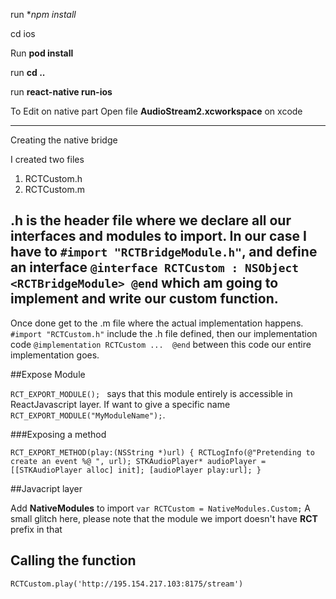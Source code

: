 run **npm install*

cd ios

Run **pod install**

run **cd ..**

run **react-native run-ios**

To Edit on native part
Open file **AudioStream2.xcworkspace** on xcode 

----

Creating the native bridge

I created two files

1. RCTCustom.h
2. RCTCustom.m 

.h is the header file where we declare all our interfaces and modules to import. In our case I have to `#import "RCTBridgeModule.h"`, and define an interface 
`
@interface RCTCustom : NSObject <RCTBridgeModule>
@end
`
which am going to implement and write our custom function.
---
Once done get to the .m file where the actual implementation happens.
`#import "RCTCustom.h"` include the .h file defined,
then our implementation code 
`@implementation RCTCustom ... 
@end`
between this code our entire implementation goes.

##Expose Module

`RCT_EXPORT_MODULE(); ` says that this module entirely is accessible in ReactJavascript layer. If want to give a specific name `RCT_EXPORT_MODULE("MyModuleName");`.


###Exposing a method

`RCT_EXPORT_METHOD(play:(NSString *)url)
{
  RCTLogInfo(@"Pretending to create an event %@ ", url);
  STKAudioPlayer* audioPlayer = [[STKAudioPlayer alloc] init];
  [audioPlayer play:url];
}   
`

##Javacript layer

Add **NativeModules** to import
`var RCTCustom = NativeModules.Custom;` A small glitch here, please note that the module we import doesn't have **RCT** prefix in that

## Calling the function

`RCTCustom.play('http://195.154.217.103:8175/stream')`




